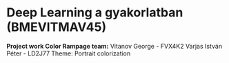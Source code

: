 # Deep Learning a gyakorlatban (BMEVITMAV45)
**Project work
Color Rampage team:**
  Vitanov George - FVX4K2
  Varjas István Péter - LD2J77
Theme: Portrait colorization
